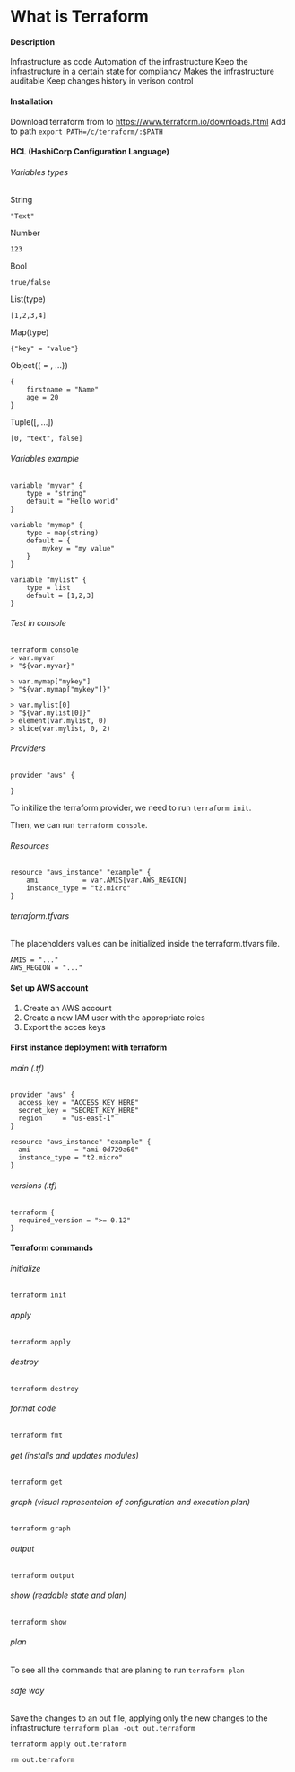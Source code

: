 # What is Terraform
#### Description
Infrastructure as code
Automation of the infrastructure
Keep the infrastructure in a certain state for compliancy
Makes the infrastructure auditable
Keep changes history in verison control

#### Installation
Download terraform from to https://www.terraform.io/downloads.html
Add to path ``` export PATH=/c/terraform/:$PATH ```


#### HCL (HashiCorp Configuration Language)
###### Variables types
String
```
"Text"
```
Number
```
123
```
Bool
```
true/false
```
List(type)
```
[1,2,3,4]
```
Map(type)
```
{"key" = "value"}
```
Object({<ATTR NAME> = <TYPE>, ...})
```
{
    firstname = "Name"
    age = 20
}
```
Tuple([<TYPE>, ...])
```
[0, "text", false]
```

###### Variables example
```
variable "myvar" {
    type = "string"
    default = "Hello world"
}

variable "mymap" {
    type = map(string)
    default = {
        mykey = "my value"
    }
}

variable "mylist" {
    type = list
    default = [1,2,3]
}
```

###### Test in console
```
terraform console
> var.myvar
> "${var.myvar}"

> var.mymap["mykey"]
> "${var.mymap["mykey"]}"

> var.mylist[0]
> "${var.mylist[0]}"
> element(var.mylist, 0)
> slice(var.mylist, 0, 2)
```

###### Providers
```
provider "aws" {

}
```
To initilize the terraform provider, we need to run ```terraform init```.

Then, we can run ```terraform console```.

###### Resources
```
resource "aws_instance" "example" {
    ami           = var.AMIS[var.AWS_REGION]
    instance_type = "t2.micro"
}
```

###### terraform.tfvars
The placeholders values can be initialized inside the terraform.tfvars file.

``` 
AMIS = "..."
AWS_REGION = "..."
```

#### Set up AWS account
1. Create an AWS account
2. Create a new IAM user with the appropriate roles
3. Export the acces keys

#### First instance deployment with terraform
###### main (.tf)
``` 
provider "aws" {
  access_key = "ACCESS_KEY_HERE"
  secret_key = "SECRET_KEY_HERE"
  region     = "us-east-1"
}

resource "aws_instance" "example" {
  ami           = "ami-0d729a60"
  instance_type = "t2.micro"
}
```
###### versions (.tf)
``` 
terraform {
  required_version = ">= 0.12"
}
```

#### Terraform commands

###### initialize
```terraform init```

###### apply
```terraform apply```

###### destroy
```terraform destroy```

###### format code
```terraform fmt```

###### get (installs and updates modules)
```terraform get```

###### graph (visual representaion of configuration and execution plan)
```terraform graph```

###### output
```terraform output```

###### show (readable state and plan)
```terraform show```

###### plan
To see all the commands that are planing to run
```terraform plan```

###### safe way
Save the changes to an out file, applying only the new changes to the infrastructure
```terraform plan -out out.terraform```

```terraform apply out.terraform```

```rm out.terraform```

